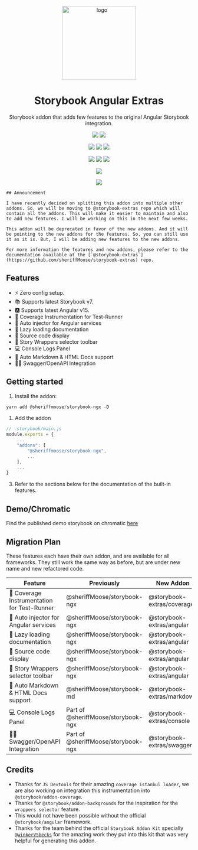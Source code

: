 <div align="center">

<img src="https://github.com/sheriffMoose/storybook-ngx/blob/master/logo.png?raw=true" alt="logo" width="200" />

<h1>Storybook Angular Extras</h1>

<p>Storybook addon that adds few features to the original Angular Storybook integration.</p>

[![][img.release]][link.release]
[![][img.license]][link.license]

![][img.node]
![][img.npm]
![][img.downloads]

[![][img.angular]][link.npm]
[![][img.storybook]][link.npm]
[![][img.typescript]][link.npm]

[![][img.health]][link.snyk]

[![][img.banner]][link.npm]

</div>

```
## Announcement

I have recently decided on splitting this addon into multiple other addons. So, we will be moving to @storybook-extras repo which will contain all the addons. This will make it easier to maintain and also to add new features. I will be working on this in the next few weeks.

This addon will be deprecated in favor of the new addons. And it will be pointing to the new addons for the features. So, you can still use it as it is. But, I will be adding new features to the new addons.

For more information the features and new addons, please refer to the documentation available at the [`@storybook-extras`](https://github.com/sheriffMoose/storybook-extras) repo.
```


## Features

-   ⚡️ Zero config setup.
-   📚 Supports latest Storybook v7.
-   🅰️ Supports latest Angular v15.
-   📔 Coverage Instrumentation for Test-Runner
-   🧪 Auto injector for Angular services
-   🦥 Lazy loading documentation
-   💬 Source code display
-   🌯 Story Wrappers selector toolbar
-   💻 Console Logs Panel
-   📃 Auto Markdown & HTML Docs support
-   👨‍💻 Swagger/OpenAPI Integration


## Getting started

1. Install the addon:

```js
yarn add @sheriffmoose/storybook-ngx -D
```

1. Add the addon

```js
// .storybook/main.js
module.exports = {
    ...
    "addons": [
        "@sheriffmoose/storybook-ngx",
        ...
    ],
    ...
}
```

3. Refer to the sections below for the documentation of the built-in features.

## Demo/Chromatic
Find the published demo storybook on chromatic [here](https://master--63c1a45beed1a8f036a44e28.chromatic.com/)



## Migration Plan

These features each have their own addon, and are available for all frameworks. They still work the same way as before, but are under new name and new refactored code.

| Feature | Previously | New Addon |
| --- | --- | --- |
| 📔 Coverage Instrumentation for Test-Runner | @sheriffMoose/storybook-ngx | @storybook-extras/coverage |
| 🧪 Auto injector for Angular services | @sheriffMoose/storybook-ngx | @storybook-extras/angular |
| 🦥 Lazy loading documentation | @sheriffMoose/storybook-ngx | @storybook-extras/angular |
| 💬 Source code display | @sheriffMoose/storybook-ngx | @storybook-extras/angular |
| 🌯 Story Wrappers selector toolbar | @sheriffMoose/storybook-ngx | @storybook-extras/angular |
| 📃 Auto Markdown & HTML Docs support | @sheriffMoose/storybook-md | @storybook-extras/markdown |
| 💻 Console Logs Panel | Part of @sheriffMoose/storybook-ngx | @storybook-extras/console |
| 👨‍💻 Swagger/OpenAPI Integration | Part of @sheriffMoose/storybook-ngx | @storybook-extras/swagger |

## Credits

-   Thanks for `JS Devtools` for their amazing `coverage istanbul loader`, we are also working on integration this instrumentation into `@storybook/addon-coverage`.
-   Thanks for `@storybook/addon-backgrounds` for the inspiration for the `wrappers selector` feature.
-   This would not have been possible without the official `@storybook/angular` framework.
-   Thanks for the team behind the official `Storybook Addon Kit` specially [`@winkerVSbecks`](https://github.com/winkerVSbecks) for the amazing work they put into this kit that was very helpful for generating this addon.













[img.logo]:
https://github.com/sheriffMoose/storybook-ngx/blob/master/logo.png?raw=true
[img.release]:
https://img.shields.io/github/actions/workflow/status/sheriffMoose/storybook-ngx/release.yml?logo=github&label=release
[img.license]:
https://img.shields.io/github/license/sheriffMoose/storybook-ngx?logo=github

[img.node]:
https://img.shields.io/node/v/@sheriffmoose/storybook-ngx?logo=node.js&logoColor=white&labelColor=339933&color=grey&label=
[img.npm]:
https://img.shields.io/npm/v/@sheriffmoose/storybook-ngx?logo=npm&logoColor=white&labelColor=CB3837&color=grey&label=
[img.downloads]:
https://img.shields.io/npm/dt/@sheriffmoose/storybook-ngx?logo=docusign&logoColor=white&labelColor=purple&color=grey&label=

[img.angular]:
https://img.shields.io/npm/dependency-version/@sheriffmoose/storybook-ngx/dev/@angular/core?logo=angular&labelColor=DD0031&color=grey&label=
[img.storybook]:
https://img.shields.io/npm/dependency-version/@sheriffmoose/storybook-ngx/dev/storybook?logo=storybook&logoColor=white&labelColor=FF4785&color=grey&label=
[img.typescript]:
https://img.shields.io/npm/dependency-version/@sheriffmoose/storybook-ngx/dev/typescript?logo=typescript&logoColor=white&labelColor=3178C6&color=grey&label=

[img.health]:
https://snyk.io/advisor/npm-package/@sheriffmoose/storybook-ngx/badge.svg

[img.banner]:
https://nodei.co/npm/@sheriffmoose/storybook-ngx.png

[link.release]:
https://github.com/sheriffMoose/storybook-ngx/actions/workflows/release.yml
[link.license]:
https://github.com/sheriffMoose/storybook-ngx/blob/master/LICENSE
[link.npm]:
https://npmjs.org/package/@sheriffmoose/storybook-ngx
[link.snyk]:
https://snyk.io/advisor/npm-package/@sheriffmoose/storybook-ngx